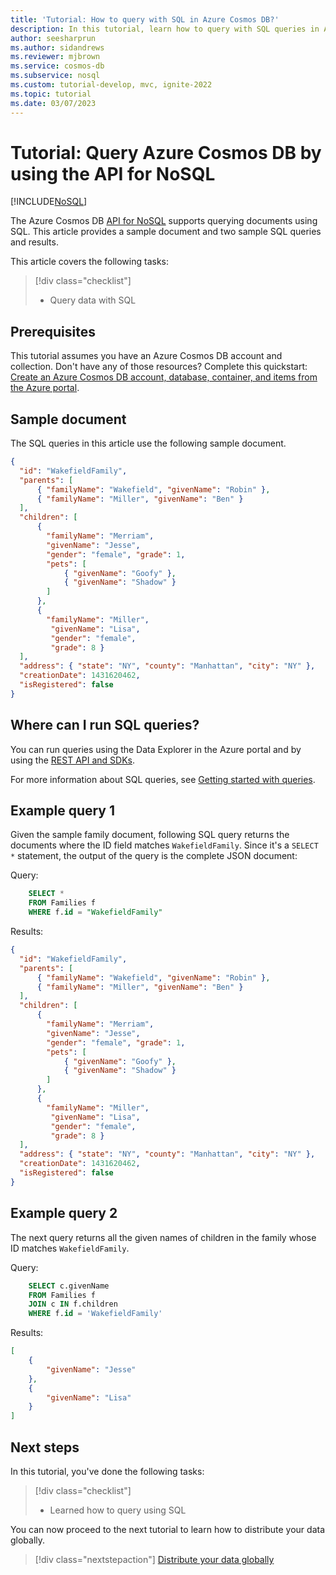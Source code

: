 ```yaml
---
title: 'Tutorial: How to query with SQL in Azure Cosmos DB?'
description: In this tutorial, learn how to query with SQL queries in Azure Cosmos DB using the query playground.
author: seesharprun
ms.author: sidandrews
ms.reviewer: mjbrown
ms.service: cosmos-db
ms.subservice: nosql
ms.custom: tutorial-develop, mvc, ignite-2022
ms.topic: tutorial
ms.date: 03/07/2023
---
```


# Tutorial: Query Azure Cosmos DB by using the API for NoSQL
[!INCLUDE[NoSQL](../includes/appliesto-nosql.md)]

The Azure Cosmos DB [API for NoSQL](../introduction.md) supports querying documents using SQL. This article provides a sample document and two sample SQL queries and results.

This article covers the following tasks:

> [!div class="checklist"]
> - Query data with SQL

## Prerequisites

This tutorial assumes you have an Azure Cosmos DB account and collection. Don't have any of those resources? Complete this quickstart: [Create an Azure Cosmos DB account, database, container, and items from the Azure portal](quickstart-portal.md).

## Sample document

The SQL queries in this article use the following sample document.

```json
{
  "id": "WakefieldFamily",
  "parents": [
      { "familyName": "Wakefield", "givenName": "Robin" },
      { "familyName": "Miller", "givenName": "Ben" }
  ],
  "children": [
      {
        "familyName": "Merriam", 
        "givenName": "Jesse", 
        "gender": "female", "grade": 1,
        "pets": [
            { "givenName": "Goofy" },
            { "givenName": "Shadow" }
        ]
      },
      { 
        "familyName": "Miller", 
         "givenName": "Lisa", 
         "gender": "female", 
         "grade": 8 }
  ],
  "address": { "state": "NY", "county": "Manhattan", "city": "NY" },
  "creationDate": 1431620462,
  "isRegistered": false
}
```

## Where can I run SQL queries?

You can run queries using the Data Explorer in the Azure portal and by using the [REST API and SDKs](sdk-dotnet-v2.md).

For more information about SQL queries, see [Getting started with queries](query/getting-started.md).

## Example query 1

Given the sample family document, following SQL query returns the documents where the ID field matches `WakefieldFamily`. Since it's a `SELECT *` statement, the output of the query is the complete JSON document:

Query:

```sql
    SELECT * 
    FROM Families f 
    WHERE f.id = "WakefieldFamily"
```

Results:

```json
{
  "id": "WakefieldFamily",
  "parents": [
      { "familyName": "Wakefield", "givenName": "Robin" },
      { "familyName": "Miller", "givenName": "Ben" }
  ],
  "children": [
      {
        "familyName": "Merriam", 
        "givenName": "Jesse", 
        "gender": "female", "grade": 1,
        "pets": [
            { "givenName": "Goofy" },
            { "givenName": "Shadow" }
        ]
      },
      { 
        "familyName": "Miller", 
         "givenName": "Lisa", 
         "gender": "female", 
         "grade": 8 }
  ],
  "address": { "state": "NY", "county": "Manhattan", "city": "NY" },
  "creationDate": 1431620462,
  "isRegistered": false
}
```

## Example query 2

The next query returns all the given names of children in the family whose ID matches `WakefieldFamily`.

Query:

```sql
    SELECT c.givenName 
    FROM Families f 
    JOIN c IN f.children 
    WHERE f.id = 'WakefieldFamily'
```

Results:

```json
[
    {
        "givenName": "Jesse"
    },
    {
        "givenName": "Lisa"
    }
]
```

## Next steps

In this tutorial, you've done the following tasks:

> [!div class="checklist"]
> - Learned how to query using SQL

You can now proceed to the next tutorial to learn how to distribute your data globally.

> [!div class="nextstepaction"]
> [Distribute your data globally](tutorial-global-distribution.md)
